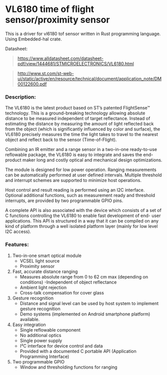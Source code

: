 # VL6180 time of flight sensor/proximity sensor

This is a driver for vl6180 tof sensor written in Rust programming language. Using Embedded-hal crate.

Datasheet:
> https://www.alldatasheet.com/datasheet-pdf/view/1444681/STMICROELECTRONICS/VL6180.html

> http://www.st.com/st-web-ui/static/active/en/resource/technical/document/application_note/DM00122600.pdf

### Description:
The VL6180 is the latest product based on ST’s
patented FlightSense™ technology. This is a
ground-breaking technology allowing absolute
distance to be measured independent of target
reflectance. Instead of estimating the distance by
measuring the amount of light reflected back from
the object (which is significantly influenced by
color and surface), the VL6180 precisely
measures the time the light takes to travel to the
nearest object and reflect back to the sensor
(Time-of-Flight).

Combining an IR emitter and a range sensor in a
two-in-one ready-to-use reflowable package, the
VL6180 is easy to integrate and saves the end-
product maker long and costly optical and
mechanical design optimizations.

The module is designed for low power operation.
Ranging measurements can be automatically
performed at user defined intervals. Multiple
threshold and interrupt schemes are supported to
minimize host operations.

Host control and result reading is performed using
an I2C interface. Optional additional functions,
such as measurement ready and threshold
interrupts, are provided by two programmable
GPIO pins.

A complete API is also associated with the device
which consists of a set of C functions controlling
the VL6180 to enable fast development of end-
user applications. This API is structured in a way
that it can be compiled on any kind of platform
through a well isolated platform layer (mainly for
low level I2C access).

### Features:
1. Two-in-one smart optical module
    - VCSEL light source
    - Proximity sensor
2. Fast, accurate distance ranging
    - Measures absolute range from 0 to 62 cm max (depending on conditions)
    -Independent of object reflectance
    - Ambient light rejection
    - Cross-talk compensation for cover glass
3. Gesture recognition
    - Distance and signal level can be used by host system to implement gesture recognition
    - Demo systems (implemented on Android
smartphone platform) available.
4. Easy integration
    - Single reflowable component
    - No additional optics
    - Single power supply
    - I²C interface for device control and data
    - Provided with a documented C portable
API (Application Programming Interface)
5. Two programmable GPIO
    - Window and thresholding functions for
ranging